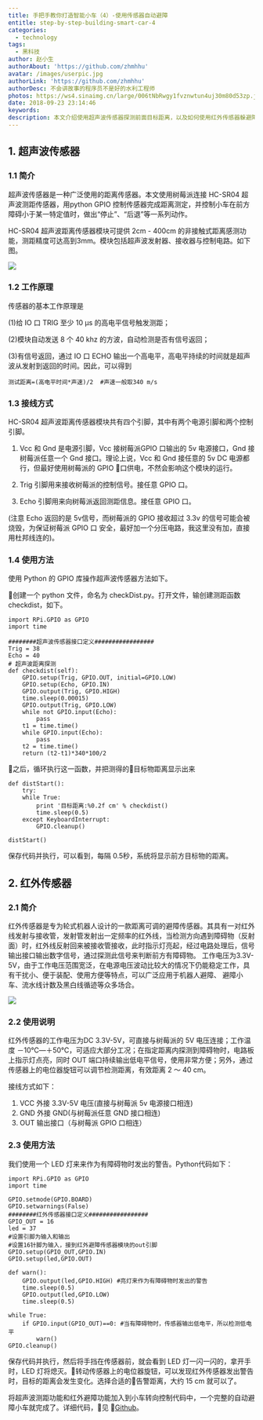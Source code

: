 ```yaml
---
title: 手把手教你打造智能小车（4）-使用传感器自动避障
entitle: step-by-step-building-smart-car-4
categories:
  - technology
tags:
  - 黑科技
author: 赵小生
authorAbout: 'https://github.com/zhmhhu'
avatar: /images/userpic.jpg
authorLink: 'https://github.com/zhmhhu'
authorDesc: 不会讲故事的程序员不是好的水利工程师
photos: https://ws4.sinaimg.cn/large/006tNbRwgy1fvznwtun4uj30m80d53zp.jpg
date: 2018-09-23 23:14:46
keywords:
description: 本文介绍使用超声波传感器探测前面目标距离，以及如何使用红外传感器躲避障碍。
---
```


## 1. 超声波传感器

### 1.1 简介
超声波传感器是一种广泛使用的距离传感器。本文使用树莓派连接 HC-SR04 超声波测距传感器，用python GPIO 控制传感器完成距离测定，并控制小车在前方障碍小于某一特定值时，做出“停止”、“后退”等一系列动作。

HC-SR04 超声波距离传感器模块可提供 2cm - 400cm 的非接触式距离感测功能，测距精度可达高到3mm。模块包括超声波发射器、接收器与控制电路。如下图。

![](https://ws4.sinaimg.cn/large/006tNbRwgy1fvznwtun4uj30m80d53zp.jpg)

### 1.2 工作原理

传感器的基本工作原理是

(1)给 IO 口 TRIG 至少 10 μs 的高电平信号触发测距；

(2)模块自动发送 8 个 40 khz 的方波，自动检测是否有信号返回；

(3)有信号返回，通过 IO 口 ECHO 输出一个高电平，高电平持续的时间就是超声波从发射到返回的时间。因此，可以得到
```
测试距离=(高电平时间*声速)/2  #声速一般取340 m/s
```
### 1.3 接线方式

HC-SR04 超声波距离传感器模块共有四个引脚，其中有两个电源引脚和两个控制引脚。

1. Vcc 和 Gnd 是电源引脚，Vcc 接树莓派GPIO 口输出的 5v 电源接口，Gnd 接树莓派任意一个 Gnd 接口。理论上说，Vcc 和 Gnd 接任意的 5v DC 电源都行，但最好使用树莓派的 GPIO 口供电，不然会影响这个模块的运行。

2. Trig 引脚用来接收树莓派的控制信号。接任意 GPIO 口。

3. Echo 引脚用来向树莓派返回测距信息。接任意 GPIO 口。

(注意 Echo 返回的是 5v信号，而树莓派的 GPIO 接收超过 3.3v 的信号可能会被烧毁，为保证树莓派 GPIO 口 安全，最好加一个分压电路，我这里没有加，直接用杜邦线连的)。

### 1.4 使用方法
使用 Python 的 GPIO 库操作超声波传感器方法如下。

创建一个 python 文件，命名为 checkDist.py。打开文件，输创建测距函数 checkdist，如下。
```
import RPi.GPIO as GPIO
import time

########超声波传感器接口定义#################
Trig = 38
Echo = 40
# 超声波距离探测
def checkdist(self):
	GPIO.setup(Trig, GPIO.OUT, initial=GPIO.LOW)
	GPIO.setup(Echo, GPIO.IN)
	GPIO.output(Trig, GPIO.HIGH)
	time.sleep(0.00015)
	GPIO.output(Trig, GPIO.LOW)
	while not GPIO.input(Echo):
		pass
	t1 = time.time()
	while GPIO.input(Echo):
		pass
	t2 = time.time()
	return (t2-t1)*340*100/2
```
之后，循环执行这一函数，并把测得的目标物距离显示出来

```
def distStart():
	try:
    while True:
        print '目标距离:%0.2f cm' % checkdist()
        time.sleep(0.5)
	except KeyboardInterrupt:
    	GPIO.cleanup()

distStart()
```

保存代码并执行，可以看到，每隔 0.5秒，系统将显示前方目标物的距离。

## 2. 红外传感器

### 2.1 简介

红外传感器是专为轮式机器人设计的一款距离可调的避障传感器。其具有一对红外线发射与接收管，发射管发射出一定频率的红外线，当检测方向遇到障碍物（反射面）时，红外线反射回来被接收管接收，此时指示灯亮起，经过电路处理后，信号输出接口输出数字信号，通过探测此信号来判断前方有障碍物。
工作电压为3.3V-5V，由于工作电压范围宽泛，在电源电压波动比较大的情况下仍能稳定工作，具有干扰小、便于装配、使用方便等特点，可以广泛应用于机器人避障、 避障小车、流水线计数及黑白线循迹等众多场合。

![](https://ws1.sinaimg.cn/large/006tNbRwgy1fvzrpac320j30dw0dw3ym.jpg)

### 2.2 使用说明

红外传感器的工作电压为DC 3.3V-5V，可直接与树莓派的 5V 电压连接；工作温度 －10℃—＋50℃，可适应大部分工况；在指定距离内探测到障碍物时，电路板上指示灯点亮，同时 OUT 端口持续输出低电平信号，使用非常方便；另外，通过传感器上的电位器旋钮可以调节检测距离，有效距离 2 ～ 40 cm。

接线方式如下：

1. VCC 外接 3.3V-5V 电压(直接与树莓派 5v 电源接口相连)
2. GND 外接 GND(与树莓派任意 GND 接口相连)
3. OUT 输出接口（与树莓派 GPIO 口相连）

### 2.3 使用方法

我们使用一个 LED 灯来来作为有障碍物时发出的警告。Python代码如下：
```
import RPi.GPIO as GPIO
import time

GPIO.setmode(GPIO.BOARD)
GPIO.setwarnings(False)
########红外传感器接口定义#################
GPIO_OUT = 16
led = 37 
#设置引脚为输入和输出
#设置16针脚为输入，接到红外避障传感器模块的out引脚
GPIO.setup(GPIO_OUT,GPIO.IN) 
GPIO.setup(led,GPIO.OUT)     
 
def warn():   
	GPIO.output(led,GPIO.HIGH) #亮灯来作为有障碍物时发出的警告
	time.sleep(0.5)
	GPIO.output(led,GPIO.LOW)
	time.sleep(0.5)
		
while True:
	if GPIO.input(GPIO_OUT)==0: #当有障碍物时，传感器输出低电平，所以检测低电平
		warn()
GPIO.cleanup()

```
保存代码并执行，然后将手挡在传感器前，就会看到 LED 灯一闪一闪的，拿开手时，LED 灯将熄灭。转动传感器上的电位器旋钮，可以发现红外传感器发出警告时，目标的距离会发生变化。选择合适的告警距离，大约 15 cm 就可以了。

将超声波测距功能和红外避障功能加入到小车转向控制代码中，一个完整的自动避障小车就完成了。详细代码，见 [Github](https://github.com/zhmhhu/myPiCar)。